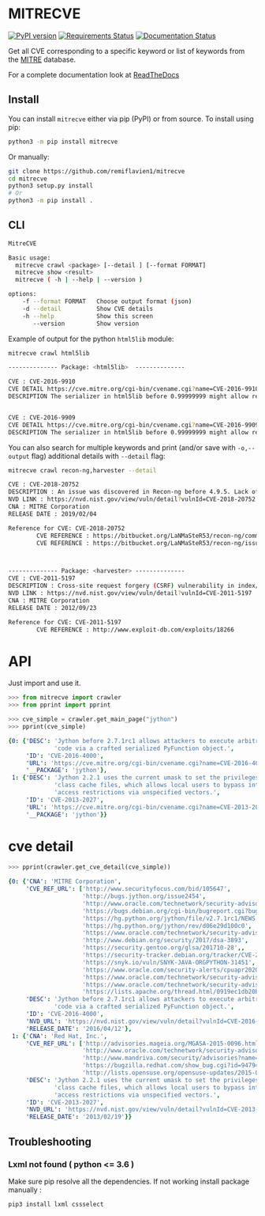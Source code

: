 # MITRECVE  

[![PyPI version](https://badge.fury.io/py/mitrecve.svg)](https://badge.fury.io/py/mitrecve) [![Requirements Status](https://requires.io/github/shadawck/mitrecve/requirements.svg?branch=master)](https://requires.io/github/shadawck/mitrecve/requirements/?branch=master) [![Documentation Status](https://readthedocs.org/projects/shadawck/badge/?version=latest)](https://mitrecve.readthedocs.io/en/latest/?badge=latest)

Get all CVE corresponding to a specific keyword or list of keywords from the [MITRE](https://cve.mitre.org/) database.

For a complete documentation look at [ReadTheDocs](https://mitrecve.readthedocs.io/en/latest/)

## Install

You can install ```mitrecve``` either via pip (PyPI) or from source.
To install using pip:

```bash
python3 -m pip install mitrecve
```

Or manually:

```sh
git clone https://github.com/remiflavien1/mitrecve
cd mitrecve
python3 setup.py install
# Or
python3 -m pip install .
```

## CLI

```sh
MitreCVE

Basic usage:
  mitrecve crawl <package> [--detail ] [--format FORMAT]
  mitrecve show <result>
  mitrecve ( -h | --help | --version )

options:
    -f --format FORMAT   Choose output format (json)
    -d --detail          Show CVE details
    -h --help            Show this screen
       --version         Show version
```

Example of output for the python ```html5lib``` module:

```sh
mitrecve crawl html5lib
```

```sh
-------------- Package: <html5lib>  --------------

CVE : CVE-2016-9910
CVE DETAIL https://cve.mitre.org/cgi-bin/cvename.cgi?name=CVE-2016-9910
DESCRIPTION The serializer in html5lib before 0.99999999 might allow remote attackers to conduct cross-site scripting (XSS) attacks by leveraging mishandling of special characters in attribute values, a different vulnerability than CVE-2016-9909.


CVE : CVE-2016-9909
CVE DETAIL https://cve.mitre.org/cgi-bin/cvename.cgi?name=CVE-2016-9909
DESCRIPTION The serializer in html5lib before 0.99999999 might allow remote attackers to conduct cross-site scripting (XSS) attacks by leveraging mishandling of the < (less than) character in attribute values.
```

You can also search for multiple keywords and print (and/or save with ```-o,--output``` flag) additional details with  ```--detail``` flag:

```sh
mitrecve crawl recon-ng,harvester --detail
```

```sh
CVE : CVE-2018-20752
DESCRIPTION : An issue was discovered in Recon-ng before 4.9.5. Lack of validation in the modules/reporting/csv.py file allows CSV injection. More specifically, when a Twitter user possesses an Excel macro for a username, it will not be properly sanitized when exported to a CSV file. This can result in remote code execution for the attacker.
NVD LINK : https://nvd.nist.gov/view/vuln/detail?vulnId=CVE-2018-20752
CNA : MITRE Corporation
RELEASE DATE : 2019/02/04

Reference for CVE: CVE-2018-20752
        CVE REFERENCE : https://bitbucket.org/LaNMaSteR53/recon-ng/commits/41e96fd58891439974fb0c920b349f8926c71d4c#chg-modules/reporting/csv.py
        CVE REFERENCE : https://bitbucket.org/LaNMaSteR53/recon-ng/issues/285/csv-injection-vulnerability-identified-in



-------------- Package: <harvester> --------------
CVE : CVE-2011-5197
DESCRIPTION : Cross-site request forgery (CSRF) vulnerability in index/manager/fileUpload in Public Knowledge Project Open Harvester Systems 2.3.1 and earlier allows remote attackers to hijack the authentication of administrators for requests that upload PHP files.
NVD LINK : https://nvd.nist.gov/view/vuln/detail?vulnId=CVE-2011-5197
CNA : MITRE Corporation
RELEASE DATE : 2012/09/23

Reference for CVE: CVE-2011-5197
        CVE REFERENCE : http://www.exploit-db.com/exploits/18266

```

# API

Just import and use it.

```python
>>> from mitrecve import crawler
>>> from pprint import pprint

>>> cve_simple = crawler.get_main_page("jython") 
>>> pprint(cve_simple)
```

```yaml
{0: {'DESC': 'Jython before 2.7.1rc1 allows attackers to execute arbitrary '
             'code via a crafted serialized PyFunction object.',
     'ID': 'CVE-2016-4000',
     'URL': 'https://cve.mitre.org/cgi-bin/cvename.cgi?name=CVE-2016-4000',
     '__PACKAGE': 'jython'},
 1: {'DESC': 'Jython 2.2.1 uses the current umask to set the privileges of the '
             'class cache files, which allows local users to bypass intended '
             'access restrictions via unspecified vectors.',
     'ID': 'CVE-2013-2027',
     'URL': 'https://cve.mitre.org/cgi-bin/cvename.cgi?name=CVE-2013-2027',
     '__PACKAGE': 'jython'}}
```

# cve detail

```python
>>> pprint(crawler.get_cve_detail(cve_simple))
```

```yaml
{0: {'CNA': 'MITRE Corporation',
     'CVE_REF_URL': ['http://www.securityfocus.com/bid/105647',
                     'http://bugs.jython.org/issue2454',
                     'http://www.oracle.com/technetwork/security-advisory/cpuoct2018-4428296.html',
                     'https://bugs.debian.org/cgi-bin/bugreport.cgi?bug=864859',
                     'https://hg.python.org/jython/file/v2.7.1rc1/NEWS',
                     'https://hg.python.org/jython/rev/d06e29d100c0',
                     'https://www.oracle.com/technetwork/security-advisory/cpujan2019-5072801.html',
                     'http://www.debian.org/security/2017/dsa-3893',
                     'https://security.gentoo.org/glsa/201710-28',,
                     'https://security-tracker.debian.org/tracker/CVE-2016-4000',
                     'https://snyk.io/vuln/SNYK-JAVA-ORGPYTHON-31451',
                     'https://www.oracle.com/security-alerts/cpuapr2020.html',
                     'https://www.oracle.com/technetwork/security-advisory/cpuapr2019-5072813.html',
                     'https://www.oracle.com/technetwork/security-advisory/cpuoct2019-5072832.html',
                     'https://lists.apache.org/thread.html/0919ec1db20b1022f22b8e78f355667df74d6142b463ff17d03ad533@%3Cdevnull.infra.apache.org%3E'],
     'DESC': 'Jython before 2.7.1rc1 allows attackers to execute arbitrary '
             'code via a crafted serialized PyFunction object.',
     'ID': 'CVE-2016-4000',
     'NVD_URL': 'https://nvd.nist.gov/view/vuln/detail?vulnId=CVE-2016-4000',
     'RELEASE_DATE': '2016/04/12'},
 1: {'CNA': 'Red Hat, Inc.',
     'CVE_REF_URL': ['http://advisories.mageia.org/MGASA-2015-0096.html',
                     'http://www.oracle.com/technetwork/security-advisory/cpujul2017-3236622.html',
                     'http://www.mandriva.com/security/advisories?name=MDVSA-2015:158',
                     'https://bugzilla.redhat.com/show_bug.cgi?id=947949',
                     'http://lists.opensuse.org/opensuse-updates/2015-02/msg00055.html'],
     'DESC': 'Jython 2.2.1 uses the current umask to set the privileges of the '
             'class cache files, which allows local users to bypass intended '
             'access restrictions via unspecified vectors.',
     'ID': 'CVE-2013-2027',
     'NVD_URL': 'https://nvd.nist.gov/view/vuln/detail?vulnId=CVE-2013-2027',
     'RELEASE_DATE': '2013/02/19'}}
```

## Troubleshooting

### Lxml not found ( python <= 3.6 )

Make sure pip resolve all the dependencies. If not working install package manually :

```sh
pip3 install lxml cssselect
```
